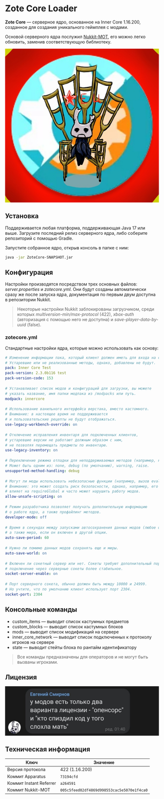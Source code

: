 # Zote Core Loader

__Zote Core__ — серверное ядро, основанное на Inner Core 1.16.200, созданное для создания уникального геймплея с модами.

Основой серверного ядра послужил [Nukkit-MOT](https://github.com/MemoriesOfTime/Nukkit-MOT), его можно легко обновить, заменив соответствующую библиотеку.

![Zote Core](/.github/logo.png)

## Установка

Поддерживается любая платформа, поддерживающая Java 17 или выше. Загрузите последний релиз серверного ядра, либо соберите репозиторий с помощью Gradle.

Запустите собранное ядро, открыв консоль в папке с ним:

```sh
java -jar ZoteCore-SNAPSHOT.jar
```

## Конфигурация

Настройки производятся посредством трех основных файлов: *server.properties* и *zotecore.yml*. Они будут созданы автоматически сразу же после запуска ядра, документация по первым двум доступна в репозитории Nukkit.

> Некоторые настройки Nukkit заблокированы загрузчиком, среди которых *multiversion-min/max-protocol* (422), *xbox-auth* (авторизация с помощью него не доступна) и *save-player-data-by-uuid* (false).

### zotecore.yml

Стандартные настройки ядра, которые можно использовать как основу:

```yml zotecore.yml
# Изменение информации пака, который клиент должен иметь для входа на сервер.
# Устаревшие или не реализованные методы, однако, добавлены не будут.
pack: Inner Core Test
pack-version: 2.3.0b116 test
pack-version-code: 153

# Устанавливает список модов и конфигураций для загрузки, вы можете
# указать название, имя папки модпака из /modpacks или путь.
modpack: innercore

# Использование ванильного интерфейса верстака, вместо кастомного.
# Внимание: в настоящее время не поддерживается
# и пользовательские рецепты не будут отображаться.
use-legacy-workbench-override: on

# Отключение исправления инвентаря для подключенных клиентов,
# устаревшие версии не работают должным образом с ним,
# не позволяя перемещать предметы по инвентарю.
use-legacy-inventory: on

# Переключение режима отладки для неподдерживаемых методов (например, клиентских).
# Может быть одним из: none, debug (по умолчанию), warning, raise.
unsupported-method-handling: debug

# Могут ли моды использовать небезопасные функции (например, вызов eval) или нет.
# Внимание: это может создать риск безопасности, однако, например, его запрет
# влияет на requireGlobal и часто может нарушить работу модов.
allow-unsafe-scripting: on

# Режим разработчика позволяет получать дополнительную информацию
# о работе ядра, а также профайлинг методов.
developer-mode: off

# Время в секундах между запусками автосохранения данных модов (любое от 20),
# а также мира, если он включен в другой опции.
auto-save-period: 60

# Нужно ли помимо данных модов сохранять еще и миры.
auto-save-world: on

# Включен ли сокетный сервер или нет. Сокеты требуют дополнительный порт,
# подключение через серверные сокеты более стабильное.
socket-server-enable: on

# Порт серверного сокета, обычно должен быть между 10000 и 24999.
# Но учтите, что по умолчанию клиент использует порт 2304.
socket-port: 2304
```

## Консольные команды

+ custom_items — выводит список кастумных предметов
+ custom_blocks — выводит список кастумных блоков
+ mods — выводит список модификаций на сервере
+ inner_core_network — выводит список подключенных к протоколу игроков на сервере
+ state — выводит стейты блока по рантайм идентификатору

> Все команды предназначены для операторов и не могут быть вызваны игроками.

## Лицензия

![Licensing](/.github/license.jpg)

## Техническая информация

| Ключ | Значение |
|---|---|
| Версия протокола | 422 (1.16.200) |
| Коммит Apparatus | `73194cfd` |
| Коммит Instant Referrer | `a264591` |
| Коммит Nukkit-MOT | `005c5feed02df4869d998553cac5e5070e1f4ca0` |
